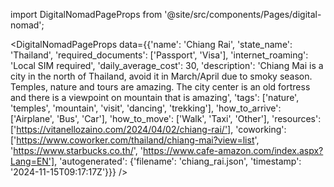 
import DigitalNomadPageProps from '@site/src/components/Pages/digital-nomad';

<DigitalNomadPageProps
    data={{'name': 'Chiang Rai', 'state_name': 'Thailand', 'required_documents': ['Passport', 'Visa'], 'internet_roaming': 'Local SIM required', 'daily_average_cost': 30, 'description': 'Chiang Mai is a city in the north of Thailand, avoid it in March/April due to smoky season. Temples, nature and tours are amazing. The city center is an old fortress and there is a viewpoint on mountain that is amazing', 'tags': ['nature', 'temples', 'mountain', 'visit', 'dancing', 'trekking'], 'how_to_arrive': ['Airplane', 'Bus', 'Car'], 'how_to_move': ['Walk', 'Taxi', 'Other'], 'resources': ['https://vitanellozaino.com/2024/04/02/chiang-rai/'], 'coworking': ['https://www.coworker.com/thailand/chiang-mai?view=list', 'https://www.starbucks.co.th/', 'https://www.cafe-amazon.com/index.aspx?Lang=EN'], 'autogenerated': {'filename': 'chiang_rai.json', 'timestamp': '2024-11-15T09:17:17Z'}}}
/>
